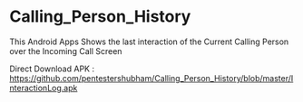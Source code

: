 # Calling_Person_History

This Android Apps Shows the last interaction of the Current Calling Person over the Incoming Call Screen

Direct Download APK : https://github.com/pentestershubham/Calling_Person_History/blob/master/InteractionLog.apk
